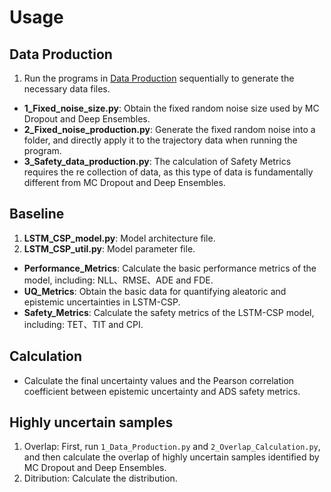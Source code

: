 # Usage

## Data Production
1. Run the programs in [Data Production](https://github.com/ADS-Uncertainty/ADS-Deep-Learning/tree/main/Program/Data%20Production) sequentially to generate the necessary data files.
* **1_Fixed_noise_size.py**: Obtain the fixed random noise size used by MC Dropout and Deep Ensembles.
* **2_Fixed_noise_production.py**: Generate the fixed random noise into a folder, and directly apply it to the trajectory data when running the program.
* **3_Safety_data_production.py**: The calculation of Safety Metrics requires the re collection of data, as this type of data is fundamentally different from MC Dropout and Deep Ensembles.

## Baseline
1. **LSTM_CSP_model.py**: Model architecture file.
2. **LSTM_CSP_util.py**: Model parameter file.
* **Performance_Metrics**: Calculate the basic performance metrics of the model, including: NLL、RMSE、ADE and FDE.
* **UQ_Metrics**: Obtain the basic data for quantifying aleatoric and epistemic uncertainties in LSTM-CSP.
* **Safety_Metrics**: Calculate the safety metrics of the LSTM-CSP model, including: TET、TIT and CPI.


## Calculation
* Calculate the final uncertainty values and the Pearson correlation coefficient between epistemic uncertainty and ADS safety metrics.

## Highly uncertain samples
1. Overlap: First, run `1_Data_Production.py` and `2_Overlap_Calculation.py`, and then calculate the overlap of highly uncertain samples identified by MC Dropout and Deep Ensembles.
2. Ditribution: Calculate the distribution.
